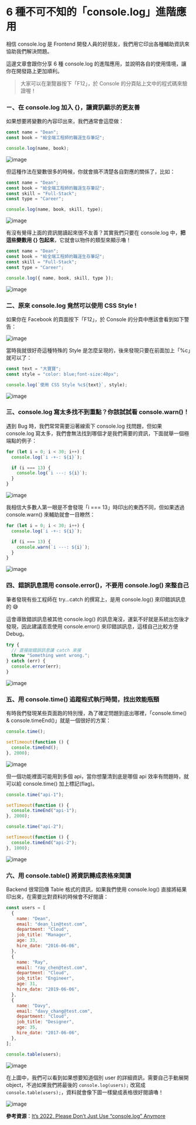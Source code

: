 # 6 種不可不知的「console.log」進階應用

相信 console.log 是 Frontend 開發人員的好朋友，我們用它印出各種輔助資訊來協助我們解決問題。

這邊文章會跟你分享 6 種 console.log 的進階應用，並說明各自的使用情境，讓你在開發路上更加順利。

> 大家可以在瀏覽器按下「F12」，於 Console 的分頁貼上文中的程式碼來驗證喔！

### ㄧ、在 console.log 加入 {}，讓資訊顯示的更友善

如果想要將變數的內容印出來，我們通常會這麼做：

```js
const name = "Dean";
const book = "給全端工程師的職涯生存筆記";

console.log(name, book);
```

![image](img/console-basic.png)

但這種作法在變數很多的時候，你就會搞不清楚各自對應的關係了，比如：

```js
const name = "Dean";
const book = "給全端工程師的職涯生存筆記";
const skill = "Full-Stack";
const type = "Career";

console.log(name, book, skill, type);
```

![image](img/console-basic-long.png)

有沒有覺得上面的資訊閱讀起來很不友善？其實我們只要在 console.log 中，**把這些變數用 {} 包起來**，它就會以物件的類型來顯示嚕！

```js
const name = "Dean";
const book = "給全端工程師的職涯生存筆記";
const skill = "Full-Stack";
const type = "Career";

console.log({ name, book, skill, type });
```

![image](img/console-object.png)

### 二、原來 console.log 竟然可以使用 CSS Style !

如果你在 Facebook 的頁面按下「F12」，於 Console 的分頁中應該會看到如下警告：

![image](img/console-fb.png)

當時我就很好奇這種特殊的 Style 是怎麼呈現的，後來發現只要在前面加上「%c」就可以了：

```js
const text = "大寶寶";
const style = "color: blue;font-size:40px";

console.log(`使用 CSS Style %c${text}`, style);
```

![image](img/console-css.png)

### 三、console.log 寫太多找不到重點？你該試試看 console.warn()！

遇到 Bug 時，我們常常需要沿著線索下 console.log 找問題，但如果 console.log 寫太多，我們會無法找到哪個才是我們需要的資訊，下面就舉一個極端點的例子：

```js
for (let i = 0; i < 30; i++) {
  console.log(`i -+-: ${i}`);

  if (i === 13) {
    console.log(`i ---: ${i}`);
  }
}
```

![image](img/console-no-warn.png)

我相信大多數人第一眼是不會發現「i === 13」時印出的東西不同，但如果透過 console.warn() 來輔助就會一目瞭然：

```js
for (let i = 0; i < 30; i++) {
  console.log(`i -+-: ${i}`);

  if (i === 13) {
    console.warn(`i ---: ${i}`);
  }
}
```

![image](img/console-warn.png)

### 四、錯誤訊息請用 console.error()，不要用 console.log() 來整自己

筆者發現有些工程師在 try...catch 的撰寫上，是用 console.log() 來印錯誤訊息的 😅

這會導致錯誤訊息被其他 console.log() 的訊息淹沒，運氣不好就是系統出包後才發現，因此建議乖乖使用 console.error() 來印錯誤訊息，這樣自己比較方便 Debug。

```js
try {
  // 直接拋錯誤訊息讓 catch 來接
  throw "Something went wrong.";
} catch (err) {
  console.error(err);
}
```

![image](img/console-error.png)

### 五、用 console.time() 追蹤程式執行時間，找出效能瓶頸

有時我們發現某些頁面跑的特別慢，為了確定問題到底出哪裡，「console.time() & console.timeEnd()」就是一個很好的方案：

```js
console.time();

setTimeout(function () {
  console.timeEnd();
}, 2000);
```

![image](img/console-time.png)

但一個功能裡面可能用到多個 api，當你想釐清到底是哪個 api 效率有問題時，就可以給 console.time() 加上標記(flag)。

```js
console.time("api-1");

setTimeout(function () {
  console.timeEnd("api-1");
}, 2000);

console.time("api-2");

setTimeout(function () {
  console.timeEnd("api-2");
}, 1000);
```

![image](img/console-time-multi.png)

### 六、用 console.table() 將資訊轉成表格來閱讀

Backend 很常回傳 Table 格式的資訊，如果我們使用 console.log() 直接將結果印出來，在需要比對資料的時候會不好閱讀：

```js
const users = [
  {
    name: "Dean",
    email: "dean_lin@test.com",
    department: "Cloud",
    job_title: "Manager",
    age: 33,
    hire_date: "2016-06-06",
  },
  {
    name: "Ray",
    email: "ray_chen@test.com",
    department: "Cloud",
    job_title: "Engineer",
    age: 31,
    hire_date: "2019-06-06",
  },
  {
    name: "Davy",
    email: "davy_chang@test.com",
    department: "Cloud",
    job_title: "Designer",
    age: 35,
    hire_date: "2017-06-06",
  },
];

console.table(users);
```

![image](img/console-no-table.png)

在上圖中，我們可以看到如果想要知道個別 user 的詳細資訊，需要自己手動展開 object，不過如果我們將最後的 `console.log(users);` 改寫成 `console.table(users);`，資料就會像下圖一樣變成表格很好閱讀嚕！

![image](img/console-table.png)

**參考資源**：[It’s 2022, Please Don’t Just Use “console.log” Anymore](https://javascript.plainenglish.io/its-2022-please-don-t-just-use-console-log-anymore-217638337c7d)